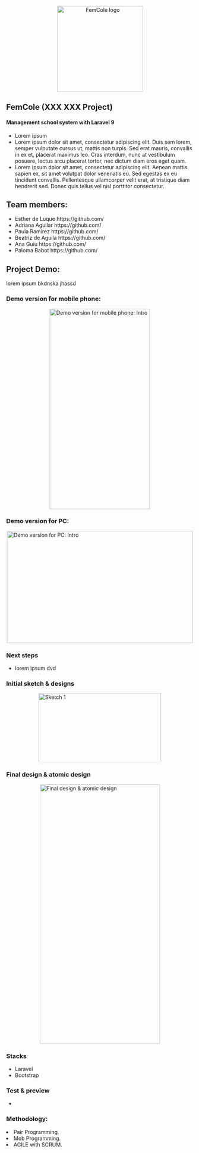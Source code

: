 
<p align="center"><img width="231" alt="FemCole logo" src="https://res.cloudinary.com/dog5ljnve/image/upload/v1675023061/logoFemCole_q4mump.png"></p>
<h2> FemCole (XXX XXX  Project)</h2>
<h4>Management school system with Laravel 9</h4>

<ul>
<li>Lorem ipsum</li>
<li>Lorem ipsum dolor sit amet, consectetur adipiscing elit. Duis sem lorem, semper vulputate cursus ut, mattis non turpis. Sed erat mauris, convallis in ex et, placerat maximus leo. Cras interdum, nunc at vestibulum posuere, lectus arcu placerat tortor, nec dictum diam eros eget quam. </li>
<li>Lorem ipsum dolor sit amet, consectetur adipiscing elit. Aenean mattis sapien ex, sit amet volutpat dolor venenatis eu. Sed egestas ex eu tincidunt convallis. Pellentesque ullamcorper velit erat, at tristique diam hendrerit sed. Donec quis tellus vel nisl porttitor consectetur.</li>
</ul>

<h2>Team members:</h2>
<ul>
<li>Esther de Luque https://github.com/</li>
<li>Adriana Aguilar https://github.com/</li>
<li>Paula Ramirez https://github.com/</li>
<li>Beatriz de Aguila https://github.com/</li>
<li>Ana Guiu https://github.com/</li>
<li>Paloma Babot https://github.com/</li>
</ul>

<h2>Project Demo:</h2>
lorem ipsum bkdnska jhassd

<h3>Demo version for mobile phone:</h3>

<div style="display:flex; flex-wrap:wrap; justify-content:center; margin:auto">
<img style="width:270px; height:540px" src="#" alt="Demo version for mobile phone: Intro"/>
</div>


<h3>Demo version for PC:</h3>

<div style="display:flex; flex-wrap:wrap; justify-content:center; margin:auto">
<img style="width:500px; height:302px;" src="#" alt="Demo version for PC: Intro"/>
</div>

<h3>Next steps</h3>
<ul>
<li>lorem ipsum dvd </li>
</ul>

<h3>Initial sketch & designs</h3>

<div style="display:flex; flex-wrap:wrap; justify-content:center; margin:auto">
<img style="width:330px; height:186px" src="#" alt="Sketch 1"/>
</div>


<h3>Final design & atomic design</h3>

<div style="display:flex; flex-wrap:wrap; justify-content:center; margin:auto">
<img style="width:323px; height:699px" src="#" alt="Final design & atomic design"/>
</div>

<h3>Stacks</h3>
<ul>
<li>Laravel</li>
<li>Bootstrap</li>

</ul>

<h3>Test & preview</h3>
<ul>
<li></li>
</ul>

<h3>Methodology:</h3>
<li>Pair Programming.</li> 
<li>Mob Programming.</li> 
<li>AGILE with SCRUM.</li> 
